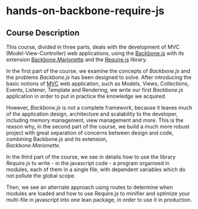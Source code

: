 hands-on-backbone-require-js
============================

## Course Description

This course, divided in three parts, deals with the development of MVC (Model-View-Controller) web applications, 
using the [Backbone.js](http://backbonejs.org/) with its extension 
[Backbone.Marionette](http://marionettejs.com/) and the 
[Require.js](http://requirejs.org/) library.

In the first part of the course, 
we examine the concepts of *Backbone.js* and the problems *Backbone.js* has been designed to solve. 
After introducing the basic notions of [MVC](http://en.wikipedia.org/wiki/Model%E2%80%93view%E2%80%93controller) 
web application, such as Models, Views, Collections, 
Events, Listener, Template and Rendering, we write our first *Backbone.js* 
application in order to put in practice the knowledge we acquired. 

However, *Backbone.js* is not a complete framework, 
because it leaves much of the application design, architecture and scalability to the developer, including memory management, view management and more. 
This is the reason why, 
in the second part of the course, 
we build a much more robust project with great separation of concerns between design and code, combining Backbone.js and its extension,  
*Backbone.Marionette*.

In the third part of the course, we see in details how to use the library *Require.js* to write - in the javascript code - 
a program organised in modules, each of them in a single file,
with dependent variables which do not pollute the global scope.

Then, we see an alternate approach using routes to determine when modules are loaded and how to use Require.js to minifier and optimize your multi-file in javascript into one lean package, in order to use it in production.
